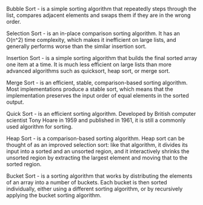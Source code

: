 Bubble Sort - is a simple sorting algorithm that repeatedly steps through the list, compares adjacent elements and swaps them if they are in the wrong order.

Selection Sort - is an in-place comparison sorting algorithm. It has an O(n^2) time complexity, which makes it inefficient on large lists, and generally performs worse than the similar insertion sort.

Insertion Sort - is a simple sorting algorithm that builds the final sorted array one item at a time. It is much less efficient on large lists than more advanced algorithms such as quicksort, heap sort, or merge sort.

Merge Sort - is an efficient, stable, comparison-based sorting algorithm. Most implementations produce a stable sort, which means that the implementation preserves the input order of equal elements in the sorted output.

Quick Sort - is an efficient sorting algorithm. Developed by British computer scientist Tony Hoare in 1959 and published in 1961, it is still a commonly used algorithm for sorting.

Heap Sort - is a comparison-based sorting algorithm. Heap sort can be thought of as an improved selection sort: like that algorithm, it divides its input into a sorted and an unsorted region, and it interactively shrinks the unsorted region by extracting the largest element and moving that to the sorted region.

Bucket Sort - is a sorting algorithm that works by distributing the elements of an array into a number of buckets. Each bucket is then sorted individually, either using a different sorting algorithm, or by recursively applying the bucket sorting algorithm.